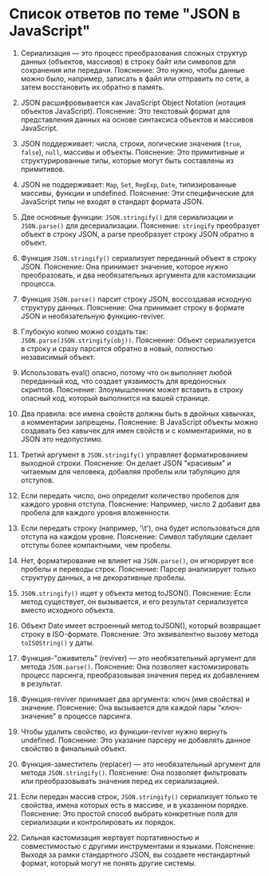 # Список ответов по теме "JSON в JavaScript"

1.  Сериализация — это процесс преобразования сложных структур данных (объектов, массивов) в строку байт или символов для сохранения или передачи. Пояснение: Это нужно, чтобы данные можно было, например, записать в файл или отправить по сети, а затем восстановить их обратно в память.

2.  JSON расшифровывается как JavaScript Object Notation (нотация объектов JavaScript). Пояснение: Это текстовый формат для представления данных на основе синтаксиса объектов и массивов JavaScript.

3.  JSON поддерживает: числа, строки, логические значения (`true`, `false`), `null`, массивы и объекты. Пояснение: Это примитивные и структурированные типы, которые могут быть составлены из примитивов.

4.  JSON не поддерживает: `Map`, `Set`, `RegExp`, `Date`, типизированные массивы, функции и undefined. Пояснение: Эти специфические для JavaScript типы не входят в стандарт формата JSON.

5.  Две основные функции: `JSON.stringify()` для сериализации и `JSON.parse()` для десериализации. Пояснение: `stringify` преобразует объект в строку JSON, а parse преобразует строку JSON обратно в объект.

6.  Функция `JSON.stringify()` сериализует переданный объект в строку JSON. Пояснение: Она принимает значение, которое нужно преобразовать, и два необязательных аргумента для кастомизации процесса.

7.  Функция `JSON.parse()` парсит строку JSON, воссоздавая исходную структуру данных. Пояснение: Она принимает строку в формате JSON и необязательную функцию-reviver.

8.  Глубокую копию можно создать так: `JSON.parse(JSON.stringify(obj))`. Пояснение: Объект сериализуется в строку и сразу парсится обратно в новый, полностью независимый объект.

9.  Использовать eval() опасно, потому что он выполняет любой переданный код, что создает уязвимость для вредоносных скриптов. Пояснение: Злоумышленник может вставить в строку опасный код, который выполнится на вашей странице.

10. Два правила: все имена свойств должны быть в двойных кавычках, а комментарии запрещены. Пояснение: В JavaScript объекты можно создавать без кавычек для имен свойств и с комментариями, но в JSON это недопустимо.

11. Третий аргумент в `JSON.stringify()` управляет форматированием выходной строки. Пояснение: Он делает JSON "красивым" и читаемым для человека, добавляя пробелы или табуляцию для отступов.

12. Если передать число, оно определит количество пробелов для каждого уровня отступа. Пояснение: Например, число 2 добавит два пробела для каждого уровня вложенности.

13. Если передать строку (например, '\t'), она будет использоваться для отступа на каждом уровне. Пояснение: Символ табуляции сделает отступы более компактными, чем пробелы.

14. Нет, форматирование не влияет на `JSON.parse()`, он игнорирует все пробелы и переводы строк. Пояснение: Парсер анализирует только структуру данных, а не декоративные пробелы.

15. `JSON.stringify()` ищет у объекта метод toJSON(). Пояснение: Если метод существует, он вызывается, и его результат сериализуется вместо исходного объекта.

16. Объект Date имеет встроенный метод toJSON(), который возвращает строку в ISO-формате. Пояснение: Это эквивалентно вызову метода `toISOString()` у даты.

17. Функция-"оживитель" (reviver) — это необязательный аргумент для метода `JSON.parse()`. Пояснение: Она позволяет кастомизировать процесс парсинга, преобразовывая значения перед их добавлением в результат.

18. Функция-reviver принимает два аргумента: ключ (имя свойства) и значение. Пояснение: Она вызывается для каждой пары "ключ-значение" в процессе парсинга.

19. Чтобы удалить свойство, из функции-reviver нужно вернуть undefined. Пояснение: Это указание парсеру не добавлять данное свойство в финальный объект.

20. Функция-заместитель (replacer) — это необязательный аргумент для метода `JSON.stringify()`. Пояснение: Она позволяет фильтровать или преобразовывать значения перед их сериализацией.

21. Если передан массив строк, `JSON.stringify()` сериализует только те свойства, имена которых есть в массиве, и в указанном порядке. Пояснение: Это простой способ выбрать конкретные поля для сериализации и контролировать их порядок.

22. Сильная кастомизация жертвует портативностью и совместимостью с другими инструментами и языками. Пояснение: Выходя за рамки стандартного JSON, вы создаете нестандартный формат, который могут не понять другие системы.
